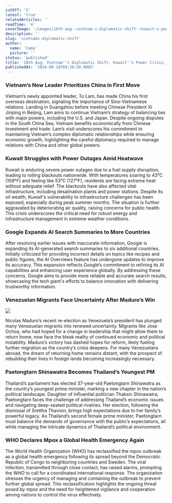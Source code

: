 ```yaml
---
cutOff: '5'
latest: 'true'
relatedArticles: ''
readTime: '4'
coverImage: '/images/18th-aug--vietnam-s-diplomatic-shift--kuwait-s-power-crisis--ai-expansion-c2MT.jpg'
description: ''
slug: 'vietnams-diplomatic-shift'
author:
  name: 'Camy'
  picture: ''
status: 'published'
title: '18th Aug: Vietnam''s Diplomatic Shift, Kuwait''s Power Crisis, AI Expansion'
publishedAt: '2024-08-18T09:36:50.000Z'
---
```


### Vietnam’s New Leader Prioritizes China in First Move

Vietnam’s newly appointed leader, To Lam, has made China his first overseas destination, signaling the importance of Sino-Vietnamese relations. Landing in Guangzhou before meeting Chinese President Xi Jinping in Beijing, Lam aims to continue Vietnam’s strategy of balancing ties with major powers, including the U.S. and Japan. Despite ongoing disputes in the South China Sea, Vietnam benefits economically from Chinese investment and trade. Lam’s visit underscores his commitment to maintaining Vietnam’s complex diplomatic relationships while ensuring economic growth, highlighting the careful diplomacy required to manage relations with China and other global powers.

### Kuwait Struggles with Power Outages Amid Heatwave

Kuwait is enduring severe power outages due to a fuel supply disruption, leading to rolling blackouts nationwide. With temperatures soaring to 43°C (109°F) and feeling like 53°C (127°F), residents are facing extreme heat without adequate relief. The blackouts have also affected vital infrastructure, including desalination plants and power stations. Despite its oil wealth, Kuwait's vulnerability to infrastructure challenges has been exposed, especially during peak summer months. The situation is further aggravated by deteriorating air quality, raising concerns for public health. This crisis underscores the critical need for robust energy and infrastructure management in extreme weather conditions.

### Google Expands AI Search Summaries to More Countries

After resolving earlier issues with inaccurate information, Google is expanding its AI-generated search summaries to six additional countries. Initially criticized for providing incorrect details on topics like recipes and public figures, the AI Overviews feature has undergone updates to improve its accuracy. This expansion reflects Google’s commitment to refining its AI capabilities and enhancing user experience globally. By addressing these concerns, Google aims to provide more reliable and accurate search results, showcasing the tech giant's efforts to balance innovation with delivering trustworthy information.

### Venezuelan Migrants Face Uncertainty After Maduro’s Win

![](/images/18th-aug--vietnam-s-diplomatic-shift--kuwait-s-power-crisis--ai-expansion-U0OT.jpg)

Nicolas Maduro’s recent re-election as Venezuela’s president has plunged many Venezuelan migrants into renewed uncertainty. Migrants like Jose Ochoa, who had hoped for a change in leadership that might allow them to return home, now face the bleak reality of continued economic and political instability. Maduro’s victory has dashed hopes for reform, likely fueling further migration as the country’s crisis deepens. For many Venezuelans abroad, the dream of returning home remains distant, with the prospect of rebuilding their lives in foreign lands becoming increasingly necessary.

### Paetongtarn Shinawatra Becomes Thailand’s Youngest PM

Thailand’s parliament has elected 37-year-old Paetongtarn Shinawatra as the country’s youngest prime minister, marking a new chapter in the nation’s political landscape. Daughter of influential politician Thaksin Shinawatra, Paetongtarn faces the challenge of addressing Thailand’s economic issues and navigating deep-seated political rivalries. Her election, following the dismissal of Srettha Thavisin, brings high expectations due to her family’s powerful legacy. As Thailand’s second female prime minister, Paetongtarn must balance the demands of governance with the public’s expectations, all while managing the intricate dynamics of Thailand’s political environment.

### WHO Declares Mpox a Global Health Emergency Again

The World Health Organization (WHO) has reclassified the mpox outbreak as a global health emergency following its spread beyond the Democratic Republic of Congo to neighboring countries and Sweden. The viral infection, transmitted through close contact, has raised alarms, prompting the WHO to call for a coordinated international response. The organization stresses the urgency of managing and containing the outbreak to prevent further global spread. This reclassification highlights the ongoing threat posed by mpox and the need for heightened vigilance and cooperation among nations to control the virus effectively.